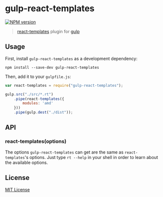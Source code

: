 # gulp-react-templates
[![NPM version][npm-image]][npm-url]

> [react-templates](http://wix.github.io/react-templates) plugin for [gulp](https://github.com/wearefractal/gulp)

## Usage

First, install `gulp-react-templates` as a development dependency:

```shell
npm install --save-dev gulp-react-templates
```

Then, add it to your `gulpfile.js`:

```javascript
var react-templates = require("gulp-react-templates");

gulp.src("./src/*.rt")
	.pipe(react-templates({
		modules: 'amd'
	}))
	.pipe(gulp.dest("./dist"));
```

## API

### react-templates(options)
The options `gulp-react-templates` can get are the same as `react-templates`'s options. Just type `rt --help` in your shell in order to learn about the available options.


## License

[MIT License](http://en.wikipedia.org/wiki/MIT_License)

[npm-url]: https://npmjs.org/package/gulp-react-templates
[npm-image]: https://badge.fury.io/js/gulp-react-templates.png
